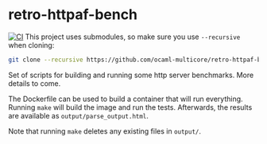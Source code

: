 # retro-httpaf-bench

[![CI](https://github.com/sadiqj/retro-httpaf-bench/actions/workflows/build_image.yml/badge.svg)](https://github.com/sadiqj/retro-httpaf-bench/actions/workflows/build_image.yml)
This project uses submodules, so make sure you use `--recursive` when cloning:
```sh
git clone --recursive https://github.com/ocaml-multicore/retro-httpaf-bench.git
```

Set of scripts for building and running some http server benchmarks. More details to come.

The Dockerfile can be used to build a container that will run everything.
Running `make` will build the image and run the tests.
Afterwards, the results are available as `output/parse_output.html`.

Note that running `make` deletes any existing files in `output/`.
